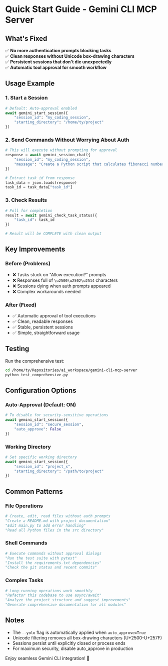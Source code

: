 # Quick Start Guide - Gemini CLI MCP Server

## What's Fixed

✅ **No more authentication prompts blocking tasks**  
✅ **Clean responses without Unicode box-drawing characters**  
✅ **Persistent sessions that don't die unexpectedly**  
✅ **Automatic tool approval for smooth workflow**

## Usage Example

### 1. Start a Session

```python
# Default: Auto-approval enabled
await gemini_start_session({
    "session_id": "my_coding_session",
    "starting_directory": "/home/ty/project"
})
```

### 2. Send Commands Without Worrying About Auth

```python
# This will execute without prompting for approval
response = await gemini_session_chat({
    "session_id": "my_coding_session",
    "message": "Create a Python script that calculates fibonacci numbers"
})

# Extract task_id from response
task_data = json.loads(response)
task_id = task_data["task_id"]
```

### 3. Check Results

```python
# Poll for completion
result = await gemini_check_task_status({
    "task_id": task_id
})

# Result will be COMPLETE with clean output
```

## Key Improvements

### Before (Problems)
- ❌ Tasks stuck on "Allow execution?" prompts
- ❌ Responses full of `\u2500\u2502\u2514` characters
- ❌ Sessions dying when auth prompts appeared
- ❌ Complex workarounds needed

### After (Fixed)
- ✅ Automatic approval of tool executions
- ✅ Clean, readable responses
- ✅ Stable, persistent sessions
- ✅ Simple, straightforward usage

## Testing

Run the comprehensive test:
```bash
cd /home/ty/Repositories/ai_workspace/gemini-cli-mcp-server
python test_comprehensive.py
```

## Configuration Options

### Auto-Approval (Default: ON)
```python
# To disable for security-sensitive operations
await gemini_start_session({
    "session_id": "secure_session",
    "auto_approve": False
})
```

### Working Directory
```python
# Set specific working directory
await gemini_start_session({
    "session_id": "project_x",
    "starting_directory": "/path/to/project"
})
```

## Common Patterns

### File Operations
```python
# Create, edit, read files without auth prompts
"Create a README.md with project documentation"
"Edit main.py to add error handling"
"Read all Python files in the src directory"
```

### Shell Commands
```python
# Execute commands without approval dialogs
"Run the test suite with pytest"
"Install the requirements.txt dependencies"
"Check the git status and recent commits"
```

### Complex Tasks
```python
# Long-running operations work smoothly
"Refactor this codebase to use async/await"
"Analyze the project structure and suggest improvements"
"Generate comprehensive documentation for all modules"
```

## Notes

- The `--yolo` flag is automatically applied when `auto_approve=True`
- Unicode filtering removes all box-drawing characters (U+2500-U+257F)
- Sessions persist until explicitly closed or process ends
- For maximum security, disable auto_approve in production

Enjoy seamless Gemini CLI integration! 🚀
